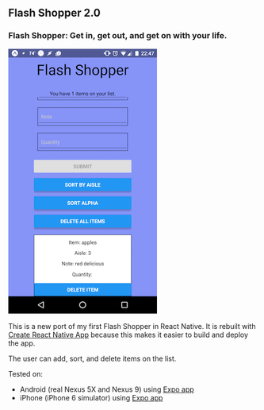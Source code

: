 ## Flash Shopper 2.0

### Flash Shopper: Get in, get out, and get on with your life.

![Screenshot](images/screenshot-android.png)

This is a new port of my first Flash Shopper in React Native. It is rebuilt with [Create React Native App](https://github.com/react-community/create-react-native-app) because this makes it easier to build and deploy the app.

The user can add, sort, and delete items on the list.

Tested on:

* Android (real Nexus 5X and Nexus 9) using [Expo app](https://expo.io/)
* iPhone (iPhone 6 simulator) using [Expo app](https://expo.io/)
